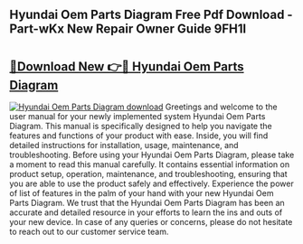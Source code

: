 ## Hyundai Oem Parts Diagram Free Pdf Download - Part-wKx New Repair Owner Guide 9FH1l

# <h2><a href="http://dfsmhq.blite.top/?on=Hyundai+Oem+Parts+Diagram">🔗Download New 👉🔴 Hyundai Oem Parts Diagram</a></h2>

[![Hyundai Oem Parts Diagram download](https://i.imgur.com/lujVjoI.png)](http://dfsmhq.blite.top/?on=Hyundai+Oem+Parts+Diagram)
Greetings and welcome to the user manual for your newly implemented system Hyundai Oem Parts Diagram. This manual is specifically designed to help you navigate the features and functions of your product with ease. Inside, you will find detailed instructions for installation, usage, maintenance, and troubleshooting. Before using your Hyundai Oem Parts Diagram, please take a moment to read this manual carefully. It contains essential information on product setup, operation, maintenance, and troubleshooting, ensuring that you are able to use the product safely and effectively. Experience the power of list of features in the palm of your hand with your new Hyundai Oem Parts Diagram. We trust that the Hyundai Oem Parts Diagram has been an accurate and detailed resource in your efforts to learn the ins and outs of your new device. In case of any queries or concerns, please do not hesitate to reach out to our customer service team.
